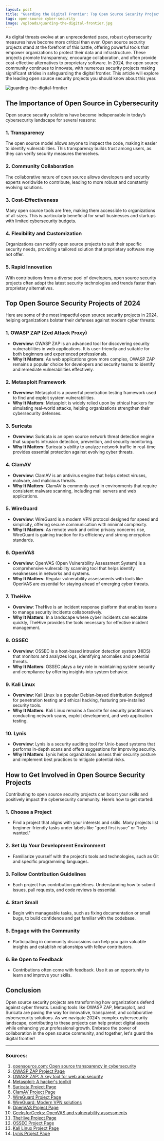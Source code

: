 ```yaml
---
layout: post
title: "Guarding the Digital Frontier: Top Open Source Security Projects of 2024"
tags: open-source cyber-security
image: /uploads/guarding-the-digital-frontier.jpg
---
```

As digital threats evolve at an unprecedented pace, robust cybersecurity measures have become more critical than ever. Open source security projects stand at the forefront of this battle, offering powerful tools that empower organizations to protect their data and infrastructure. These projects promote transparency, encourage collaboration, and often provide cost-effective alternatives to proprietary software. In 2024, the open source community continues to innovate, with numerous security projects making significant strides in safeguarding the digital frontier. This article will explore the leading open source security projects you should know about this year.

![guarding-the-digital-frontier](/uploads/guarding-the-digital-frontier.jpg)

## The Importance of Open Source in Cybersecurity

Open source security solutions have become indispensable in today’s cybersecurity landscape for several reasons:

### 1. **Transparency**
The open source model allows anyone to inspect the code, making it easier to identify vulnerabilities. This transparency builds trust among users, as they can verify security measures themselves.

### 2. **Community Collaboration**
The collaborative nature of open source allows developers and security experts worldwide to contribute, leading to more robust and constantly evolving solutions.

### 3. **Cost-Effectiveness**
Many open source tools are free, making them accessible to organizations of all sizes. This is particularly beneficial for small businesses and startups with limited cybersecurity budgets.

### 4. **Flexibility and Customization**
Organizations can modify open source projects to suit their specific security needs, providing a tailored solution that proprietary software may not offer.

### 5. **Rapid Innovation**
With contributions from a diverse pool of developers, open source security projects often adopt the latest security technologies and trends faster than proprietary alternatives.

## Top Open Source Security Projects of 2024

Here are some of the most impactful open source security projects in 2024, helping organizations bolster their defenses against modern cyber threats:

### 1. **OWASP ZAP (Zed Attack Proxy)**
   - **Overview**: OWASP ZAP is an advanced tool for discovering security vulnerabilities in web applications. It is user-friendly and suitable for both beginners and experienced professionals.
   - **Why It Matters**: As web applications grow more complex, OWASP ZAP remains a popular choice for developers and security teams to identify and remediate vulnerabilities effectively.

### 2. **Metasploit Framework**
   - **Overview**: Metasploit is a powerful penetration testing framework used to find and exploit system vulnerabilities.
   - **Why It Matters**: Metasploit is widely relied upon by ethical hackers for simulating real-world attacks, helping organizations strengthen their cybersecurity defenses.

### 3. **Suricata**
   - **Overview**: Suricata is an open source network threat detection engine that supports intrusion detection, prevention, and security monitoring.
   - **Why It Matters**: Suricata's ability to analyze network traffic in real-time provides essential protection against evolving cyber threats.

### 4. **ClamAV**
   - **Overview**: ClamAV is an antivirus engine that helps detect viruses, malware, and malicious threats.
   - **Why It Matters**: ClamAV is commonly used in environments that require consistent malware scanning, including mail servers and web applications.

### 5. **WireGuard**
   - **Overview**: WireGuard is a modern VPN protocol designed for speed and simplicity, offering secure communication with minimal complexity.
   - **Why It Matters**: As remote work and online privacy concerns rise, WireGuard is gaining traction for its efficiency and strong encryption standards.

### 6. **OpenVAS**
   - **Overview**: OpenVAS (Open Vulnerability Assessment System) is a comprehensive vulnerability scanning tool that helps identify weaknesses in networks and systems.
   - **Why It Matters**: Regular vulnerability assessments with tools like OpenVAS are essential for staying ahead of emerging cyber threats.

### 7. **TheHive**
   - **Overview**: TheHive is an incident response platform that enables teams to manage security incidents collaboratively.
   - **Why It Matters**: In a landscape where cyber incidents can escalate quickly, TheHive provides the tools necessary for effective incident management.

### 8. **OSSEC**
   - **Overview**: OSSEC is a host-based intrusion detection system (HIDS) that monitors and analyzes logs, identifying anomalies and potential threats.
   - **Why It Matters**: OSSEC plays a key role in maintaining system security and compliance by offering insights into system behavior.

### 9. **Kali Linux**
   - **Overview**: Kali Linux is a popular Debian-based distribution designed for penetration testing and ethical hacking, featuring pre-installed security tools.
   - **Why It Matters**: Kali Linux remains a favorite for security practitioners conducting network scans, exploit development, and web application testing.

### 10. **Lynis**
   - **Overview**: Lynis is a security auditing tool for Unix-based systems that performs in-depth scans and offers suggestions for improving security.
   - **Why It Matters**: Lynis helps organizations assess their security posture and implement best practices to mitigate potential risks.

## How to Get Involved in Open Source Security Projects

Contributing to open source security projects can boost your skills and positively impact the cybersecurity community. Here’s how to get started:

### 1. **Choose a Project**
   - Find a project that aligns with your interests and skills. Many projects list beginner-friendly tasks under labels like "good first issue" or "help wanted."

### 2. **Set Up Your Development Environment**
   - Familiarize yourself with the project’s tools and technologies, such as Git and specific programming languages.

### 3. **Follow Contribution Guidelines**
   - Each project has contribution guidelines. Understanding how to submit issues, pull requests, and code reviews is essential.

### 4. **Start Small**
   - Begin with manageable tasks, such as fixing documentation or small bugs, to build confidence and get familiar with the codebase.

### 5. **Engage with the Community**
   - Participating in community discussions can help you gain valuable insights and establish relationships with fellow contributors.

### 6. **Be Open to Feedback**
   - Contributions often come with feedback. Use it as an opportunity to learn and improve your skills.

## Conclusion

Open source security projects are transforming how organizations defend against cyber threats. Leading tools like OWASP ZAP, Metasploit, and Suricata are paving the way for innovative, transparent, and collaborative cybersecurity solutions. As we navigate 2024’s complex cybersecurity landscape, contributing to these projects can help protect digital assets while enhancing your professional growth. Embrace the power of collaboration in the open source community, and together, let's guard the digital frontier!

---

### Sources:
1. [opensource.com: Open source transparency in cybersecurity](https://opensource.com/article/21/2/open-source-security)
7. [OWASP ZAP Project Page](https://www.zaproxy.org/getting-started/)
8. [OWASP ZAP: A key tool for web app security](https://portswigger.net/daily-swig/owasp-security-projects-showcased-at-all-day-devops-conference)
9. [Metasploit: A hacker's toolkit](https://www.metasploit.com/)
11. [Suricata Project Page](https://suricata.io/)
13. [ClamAV Project Page](https://www.clamav.net/)
15. [WireGuard Project Page](https://www.wireguard.com/)
16. [WireGuard: Modern VPN solutions](https://www.cybersecurity-insiders.com/zcaler-threatlabz-2024-vpn-risk-report/)
17. [OpenVAS Project Page](https://www.openvas.org/)
18. [GeeksforGeeks: OpenVAS and vulnerability assessments](https://www.geeksforgeeks.org/security-assessment-openvas/)
19. [TheHive Project Page](https://thehive-project.org/)
20. [OSSEC Project Page](https://www.ossec.net/)
21. [Kali Linux Project Page](https://www.kali.org/)
22. [Lynis Project Page](https://cisofy.com/lynis/)
